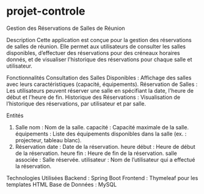 # projet-controle
Gestion des Réservations de Salles de Réunion

Description
Cette application est conçue pour la gestion des réservations de salles de réunion. Elle permet aux utilisateurs de consulter les salles disponibles, d’effectuer des réservations pour des créneaux horaires donnés, et de visualiser l'historique des réservations pour chaque salle et utilisateur.

Fonctionnalités
Consultation des Salles Disponibles : Affichage des salles avec leurs caractéristiques (capacité, équipements).
Réservation de Salles : Les utilisateurs peuvent réserver une salle en spécifiant la date, l'heure de début et l'heure de fin.
Historique des Réservations : Visualisation de l’historique des réservations, par utilisateur et par salle.

Entités
1. Salle
nom : Nom de la salle.
capacité : Capacité maximale de la salle.
équipements : Liste des équipements disponibles dans la salle (ex. : projecteur, tableau blanc).
2. Réservation
date : Date de la réservation.
heure début : Heure de début de la réservation.
heure fin : Heure de fin de la réservation.
salle associée : Salle réservée.
utilisateur : Nom de l’utilisateur qui a effectué la réservation.

Technologies Utilisées
Backend : Spring Boot
Frontend : Thymeleaf pour les templates HTML
Base de Données : MySQL
 
